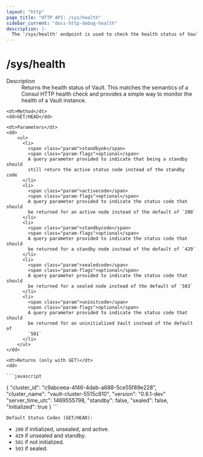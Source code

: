 ```yaml
---
layout: "http"
page_title: "HTTP API: /sys/health"
sidebar_current: "docs-http-debug-health"
description: |-
  The '/sys/health' endpoint is used to check the health status of Vault.
---
```


# /sys/health

<dl>
    <dt>Description</dt>
    <dd>
        Returns the health status of Vault. This matches the semantics of a
        Consul HTTP health check and provides a simple way to monitor the
        health of a Vault instance.
    </dd>

    <dt>Method</dt>
    <dd>GET/HEAD</dd>

    <dt>Parameters</dt>
    <dd>
        <ul>
          <li>
            <span class="param">standbyok</span>
            <span class="param-flags">optional</span>
            A query parameter provided to indicate that being a standby should
            still return the active status code instead of the standby code
          </li>
          <li>
            <span class="param">activecode</span>
            <span class="param-flags">optional</span>
            A query parameter provided to indicate the status code that should
            be returned for an active node instead of the default of `200`
          </li>
          <li>
            <span class="param">standbycode</span>
            <span class="param-flags">optional</span>
            A query parameter provided to indicate the status code that should
            be returned for a standby node instead of the default of `429`
          </li>
          <li>
            <span class="param">sealedcode</span>
            <span class="param-flags">optional</span>
            A query parameter provided to indicate the status code that should
            be returned for a sealed node instead of the default of `503`
          </li>
          <li>
            <span class="param">uninitcode</span>
            <span class="param-flags">optional</span>
            A query parameter provided to indicate the status code that should
            be returned for an uninitialized Vault instead of the default of
            `501`
          </li>
        </ul>
    </dd>

    <dt>Returns (only with GET)</dt>
    <dd>

    ```javascript
{
  "cluster_id": "c9abceea-4f46-4dab-a688-5ce55f89e228",
  "cluster_name": "vault-cluster-5515c810",
  "version": "0.6.1-dev"
  "server_time_utc": 1469555798,
  "standby": false,
  "sealed": false,
  "initialized": true
}
    ```

    Default Status Codes (GET/HEAD):

 * `200` if initialized, unsealed, and active.
 * `429` if unsealed and standby.
 * `501` if not initialized.
 * `503` if sealed.
	</dd>
</dl>

